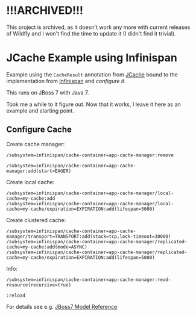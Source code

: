 # !!!ARCHIVED!!!

This project is archived, as it doesn't work any more with current releases of Wildfly and I won't find the time to update it (I didn't find it trivial).

# JCache Example using Infinispan

Example using the `CacheResult` annotation from [JCache](https://jcp.org/en/jsr/detail?id=107) bound to the implementation from [Infinispan](http://infinispan.org) and _configure it_.

This runs on JBoss 7 with Java 7.

Took me a while to it figure out. Now that it works, I leave it here as an example and starting point.

## Configure Cache

Create cache manager:

```
/subsystem=infinispan/cache-container=app-cache-manager:remove

/subsystem=infinispan/cache-container=app-cache-manager:add(start=EAGER)
```

Create local cache:

```
/subsystem=infinispan/cache-container=app-cache-manager/local-cache=my-cache:add
/subsystem=infinispan/cache-container=app-cache-manager/local-cache=my-cache/expiration=EXPIRATION:add(lifespan=5000)
```

Create clustered cache:

```
/subsystem=infinispan/cache-container=app-cache-manager/transport=TRANSPORT:add(stack=tcp,lock-timeout=30000)
/subsystem=infinispan/cache-container=app-cache-manager/replicated-cache=my-cache:add(mode=ASYNC)
/subsystem=infinispan/cache-container=app-cache-manager/replicated-cache=my-cache/expiration=EXPIRATION:add(lifespan=5000)
```

Info:

```
/subsystem=infinispan/cache-container=app-cache-manager:read-resource(recursive=true)

:reload
```

For details see e.g. [JBoss7 Model Reference](http://wildscribe.github.io/JBoss%20AS7/7.1.1/subsystem/infinispan/cache-container/index.html)
